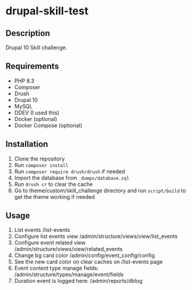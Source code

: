 # drupal-skill-test

## Description
Drupal 10 Skill challenge.

## Requirements
- PHP 8.3
- Composer
- Drush
- Drupal 10
- MySQL
- DDEV (I used this)
- Docker (optional)
- Docker Compose (optional)

## Installation
1. Clone the repository
2. Run `composer install`
3. Run `composer require drush/drush` if needed
4. Import the database from `_dumps/database.sql`
5. Run `drush cr` to clear the cache
6. Go to theme/custom/skill_challenge directory and run `script/build` to get the theme working if needed

## Usage
1. List events /list-events
2. Configure list events view /admin/structure/views/view/list_events
3. Configure event related view /admin/structure/views/view/related_events
4. Change bg card color /admin/config/event_config/config
5. See the new card color on clear caches on /list-events page
6. Event content type manage fields: /admin/structure/types/manage/event/fields
7. Duration event is logged here: /admin/reports/dblog
